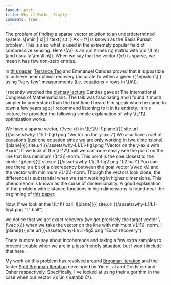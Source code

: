 ```yaml
---
layout: post
title: Why L1 Works, Simply
comments: true
---
```

The problem of finding a sparse vector solution to an underdetermined system:
\\[\min \|\|x\|\|_1 \text{ s.t. } Ax = f\\]
is known as the Basis Pursuit problem. This is also what is used in the extremely popular field of
compressive sensing. Here \\(A\\) is an \\(m \times n\\) matrix with \\(m \lt n\\) (and usually \\(m \ll n\\)). 
When we say that the vector \\(x\\) is sparse, we mean it has few non-zero entries. 

In [this paper](http://arxiv.org/abs/math.CA/0410542), [Terrance Tao](http://terrytao.wordpress.com/) and Emmanuel Candes proved that it is possible to achieve
near optimal recovery (accurate to within a given \\( \epsilon \\) ) using "very few" measurements (i.e. equations = rows in \\(A\\)).

I recently watched the [plenary lecture](https://www.youtube.com/watch?v=W-b4aDGsbJk) Candes gave at The International Congress of Mathematicians.
The talk was fascinating and I found it much simpler to understand than the first time I heard him speak when he came to town a few years ago; 
I recommend listening to it in its entirety. In his lecture, he provided the following simple explanation of why \\(L^1\\) optimization works.

We have a sparse vector, \\(\vec x\\) in \\(L^2\\):
![plane]({{ site.url }}/assets/why-L1/L1-fig0.png "Vector on the y-axis")
We also have a set of equations (just one equation since we are only working in two dimensions).
![plane]({{ site.url }}/assets/why-L1/L1-fig1.png "Vector on the y-axis with Ax=b")
If we look at the \\(L^2\\) ball we can more easily see the point on the line that has minimum 
\\(L^2\\)-norm. This point is the one closest to the circle.
![plane]({{ site.url }}/assets/why-L1/L1-fig2.png "L2 ball")
You can see there is a bit of a discrepency between the goal vector \\(\vec x\\) and the vector with 
minimum \\(L^2\\)-norm. Though the vectors look close, the difference is substantial when we start 
working in higher dimensions. This phenomenon is known as the curse of dimensionality. A good explanation
of the problem with distance functions in high dimensions is found near the beginning of [this paper](http://www-users.cs.umn.edu/~kumar/papers/siam_hd_snn_cluster.pdf).

Now, if we look at the \\(L^1\\) ball:
![plane]({{ site.url }}/assets/why-L1/L1-fig4.png "L1 ball")

we notice that we get exact recovery (we get precisely the target vector \\(\vec x\\)) when we take the 
vector on the line with minimum \\(L^1\\)-norm.
![plane]({{ site.url }}/assets/why-L1/L1-fig5.png "Exact recovery")

There is more to say about incoherence and taking a few extra samples to prevent trouble when we are in a less friendly situation, 
but I won't include that here.

My work on this problem has revolved around [Bregman Iteration](ftp://ftp.math.ucla.edu/pub/camreport/cam07-37.pdf) 
and the faster [Split Bregman Iteration](ftp://ftp.math.ucla.edu/pub/camreport/cam08-29.pdf) developed by Yin et. al and 
Goldstein and Osher respectively. Specifically, I've looked at using their algorithm in the case when our vector \\(x \in \mathbb C\\).
 


